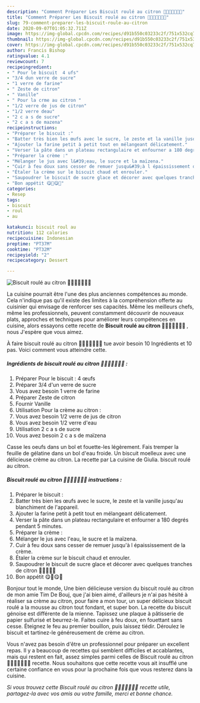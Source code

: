 ```yaml
---
description: "Comment Préparer Les Biscuit roulé au citron 🍋🍋🍋🍋🍋🍋🍋"
title: "Comment Préparer Les Biscuit roulé au citron 🍋🍋🍋🍋🍋🍋🍋"
slug: 79-comment-preparer-les-biscuit-roule-au-citron
date: 2020-09-07T01:05:32.711Z
image: https://img-global.cpcdn.com/recipes/d91b550c03233c2f/751x532cq70/biscuit-roule-au-citron-🍋🍋🍋🍋🍋🍋🍋-photo-principale-de-la-recette.jpg
thumbnail: https://img-global.cpcdn.com/recipes/d91b550c03233c2f/751x532cq70/biscuit-roule-au-citron-🍋🍋🍋🍋🍋🍋🍋-photo-principale-de-la-recette.jpg
cover: https://img-global.cpcdn.com/recipes/d91b550c03233c2f/751x532cq70/biscuit-roule-au-citron-🍋🍋🍋🍋🍋🍋🍋-photo-principale-de-la-recette.jpg
author: Francis Bishop
ratingvalue: 4.1
reviewcount: 7
recipeingredient:
- " Pour le biscuit  4 ufs"
- "3/4 dun verre de sucre"
- "1 verre de farine"
- " Zeste de citron"
- " Vanille"
- " Pour la crme au citron "
- "1/2 verre de jus de citron"
- "1/2 verre deau"
- "2 c a s de sucre"
- "2 c a s de mazena"
recipeinstructions:
- "Préparer le biscuit :"
- "Batter très bien les œufs avec le sucre, le zeste et la vanille jusqu&#39;au blanchiment de l&#39;appareil."
- "Ajouter la farine petit à petit tout en mélangeant délicatement."
- "Verser la pâte dans un plateau rectangulaire et enfourner a 180 degrés pendant 5 minutes."
- "Préparer la crème :"
- "Mélanger le jus avec l&#39;eau, le sucre et la maïzena."
- "Cuir à feu doux sans cesser de remuer jusqu&#39;à l épaississement de la crème."
- "Étaler la crème sur le biscuit chaud et enrouler."
- "Saupoudrer le biscuit de sucre glace et décorer avec quelques tranches de citron 🍋🍋🍋🍋🍋"
- "Bon appétit 😋🍋😋🍋"
categories:
- Resep
tags:
- biscuit
- roul
- au

katakunci: biscuit roul au 
nutrition: 112 calories
recipecuisine: Indonesian
preptime: "PT37M"
cooktime: "PT32M"
recipeyield: "2"
recipecategory: Dessert

---
```



![Biscuit roulé au citron 🍋🍋🍋🍋🍋🍋🍋](https://img-global.cpcdn.com/recipes/d91b550c03233c2f/751x532cq70/biscuit-roule-au-citron-🍋🍋🍋🍋🍋🍋🍋-photo-principale-de-la-recette.jpg)

La cuisine pourrait être l'une des plus anciennes compétences au monde. Cela n'indique pas qu'il existe des limites à la compréhension offerte au cuisinier qui envisage de renforcer ses capacités. Même les meilleurs chefs, même les professionnels, peuvent constamment découvrir de nouveaux plats, approches et techniques pour améliorer leurs compétences en cuisine, alors essayons cette recette de <strong> Biscuit roulé au citron 🍋🍋🍋🍋🍋🍋🍋 </strong>, nous J'espère que vous aimez.

<!--inarticleads1-->

À faire biscuit roulé au citron 🍋🍋🍋🍋🍋🍋🍋 tue avoir besoin 10 Ingrédients et 10 pas. Voici comment vous atteindre cette.

##### Ingrédients de biscuit roulé au citron 🍋🍋🍋🍋🍋🍋🍋 :

1. Préparer  Pour le biscuit : 4 œufs
1. Préparer 3/4 d&#39;un verre de sucre
1. Vous avez besoin 1 verre de farine
1. Préparer  Zeste de citron
1. Fournir  Vanille
1. Utilisation  Pour la crème au citron :
1. Vous avez besoin 1/2 verre de jus de citron
1. Vous avez besoin 1/2 verre d&#39;eau
1. Utilisation 2 c a s de sucre
1. Vous avez besoin 2 c a s de maïzena


Casse les oeufs dans un bol et fouette-les légèrement. Fais tremper la feuille de gélatine dans un bol d&#39;eau froide. Un biscuit moelleux avec une délicieuse crème au citron. La recette par La cuisine de Giulia. biscuit roulé au citron. 

<!--inarticleads2-->

##### Biscuit roulé au citron 🍋🍋🍋🍋🍋🍋🍋 instructions :

1. Préparer le biscuit :
1. Batter très bien les œufs avec le sucre, le zeste et la vanille jusqu&#39;au blanchiment de l&#39;appareil.
1. Ajouter la farine petit à petit tout en mélangeant délicatement.
1. Verser la pâte dans un plateau rectangulaire et enfourner a 180 degrés pendant 5 minutes.
1. Préparer la crème :
1. Mélanger le jus avec l&#39;eau, le sucre et la maïzena.
1. Cuir à feu doux sans cesser de remuer jusqu&#39;à l épaississement de la crème.
1. Étaler la crème sur le biscuit chaud et enrouler.
1. Saupoudrer le biscuit de sucre glace et décorer avec quelques tranches de citron 🍋🍋🍋🍋🍋
1. Bon appétit 😋🍋😋🍋


Bonjour tout le monde, Une bien délicieuse version du biscuit roulé au citron de mon amie Tim De Bouj, que j&#39;ai bien aimé, d&#39;ailleurs je n&#39;ai pas hésité à réaliser sa crème au citron, pour faire a mon tour, un super délicieux biscuit roulé a la mousse au citron tout fondant, et super bon. La recette du biscuit génoise est différente de la mienne. Tapissez une plaque à pâtisserie de papier sulfurisé et beurrez-le. Faites cuire à feu doux, en fouettant sans cesse. Éteignez le feu au premier bouillon, puis laissez tiédir. Déroulez le biscuit et tartinez-le généreusement de crème au citron. 

<!--inarticleads1-->

<p>
Vous n'avez pas besoin d'être un professionnel pour préparer un excellent repas. Il y a beaucoup de recettes qui semblent difficiles et accablantes, mais qui restent en fait, assez simples parmi celles de Biscuit roulé au citron 🍋🍋🍋🍋🍋🍋🍋 recette. Nous souhaitons que cette recette vous ait insufflé une certaine confiance en vous pour la prochaine fois que vous resterez dans la cuisine.
</p>

<p>
<i>Si vous trouvez cette Biscuit roulé au citron 🍋🍋🍋🍋🍋🍋🍋 recette utile, partagez-la avec vos amis ou votre famille, merci et bonne chance.</i>
</p>
